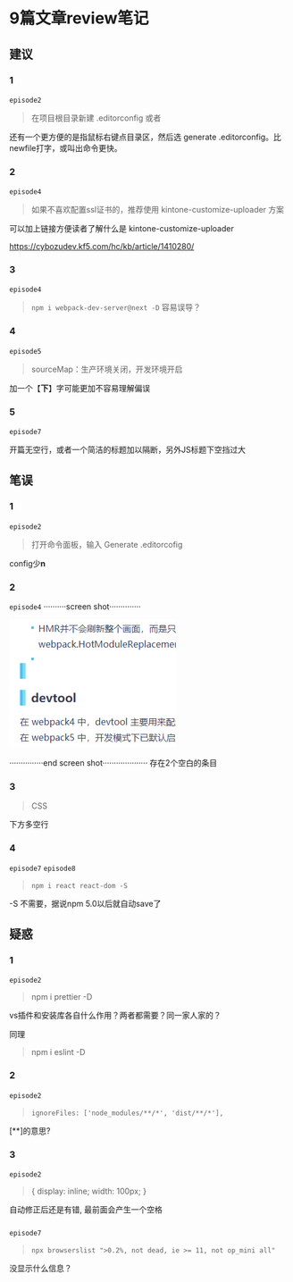 # 9篇文章review笔记

## 建议

### 1 
`episode2`
 > 在项目根目录新建 .editorconfig 或者
 
 还有一个更方便的是指鼠标右键点目录区，然后选 generate .editorconfig。比newfile打字，或叫出命令更快。

 ### 2
 `episode4`
> 如果不喜欢配置ssl证书的，推荐使用 kintone-customize-uploader 方案

可以加上链接方便读者了解什么是 kintone-customize-uploader

https://cybozudev.kf5.com/hc/kb/article/1410280/

### 3
`episode4`

> `npm i webpack-dev-server@next -D`
容易误导？

### 4
`episode5`

> sourceMap：生产环境关闭，开发环境开启

加一个【**下**】字可能更加不容易理解偏误

### 5
`episode7`

开篇无空行，或者一个简洁的标题加以隔断，另外JS标题下空挡过大

 ## 笔误

 ### 1 
`episode2`
> 打开命令面板，输入 Generate .editorcofig

config少**n**

### 2
`episode4`
··········screen shot··············

![picture 1](images/f05a7641f149a180e0eef9013d0031ff3cd0330fc344b0d476a3cea081cd4707.png)

···············end screen shot····················
存在2个空白的条目

### 3
> CSS

下方多空行

### 4
`episode7`
`episode8`
> `npm i react react-dom -S`

-S 不需要，据说npm 5.0以后就自动save了


## 疑惑
### 1
`episode2`
> npm i prettier -D

vs插件和安装库各自什么作用？两者都需要？同一家人家的？

同理

> npm i eslint -D

### 2
`episode2`
> `ignoreFiles: ['node_modules/**/*', 'dist/**/*'],`

[**]的意思?

### 3
`episode2`
> { display: inline; width: 100px; }

自动修正后还是有错, 最前面会产生一个空格

###
`episode7`

> `npx browserslist ">0.2%, not dead, ie >= 11, not op_mini all"`

没显示什么信息？
